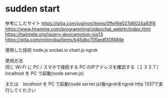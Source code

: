 # sudden start
参考にしたサイト  https://qiita.com/juginon/items/0ffe16e027d6024a93f8
              https://www.hiramine.com/programming/videochat_webrtc/index.html
              https://hajimete.org/jquery-devicemotion-ios13
              https://qiita.com/mininobu/items/b45dbc70faedf30f484e
           
使用した技術    node.js
              socket.io
              chart.js
              ngrok
             
使用方法<br>
同じ Wi-Fi に PC / スマホで接続する
PC のIPアドレスを確認する（１３３７）
localhost を PC で起動(node server.js)

または　localhost を PC で起動(node server.js)後ngrokをngrok http 1337で実行してください

